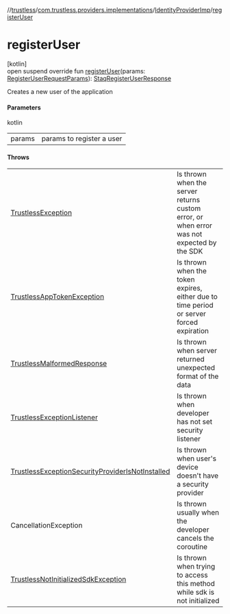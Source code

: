 //[trustless](../../../index.md)/[com.trustless.providers.implementations](../index.md)/[IdentityProviderImp](index.md)/[registerUser](register-user.md)

# registerUser

[kotlin]\
open suspend override fun [registerUser](register-user.md)(params: [RegisterUserRequestParams](../../com.trustless.requests.identity.registerUser/-register-user-request-params/index.md)): [StaqRegisterUserResponse](../../com.trustless.requests.identity/-staq-register-user-response/index.md)

Creates a new user of the application

#### Parameters

kotlin

| | |
|---|---|
| params | params to register a user |

#### Throws

| | |
|---|---|
| [TrustlessException](../../com.trustless.exceptions/-trustless-exception/index.md) | Is thrown when the server returns custom error, or when error was not expected by the SDK |
| [TrustlessAppTokenException](../../com.trustless.exceptions/-trustless-app-token-exception/index.md) | Is thrown when the token expires, either due to time period or server forced expiration |
| [TrustlessMalformedResponse](../../com.trustless.exceptions/-trustless-malformed-response/index.md) | Is thrown when server returned unexpected format of the data |
| [TrustlessExceptionListener](../../com.trustless.exceptions/-trustless-exception-listener/index.md) | Is thrown when developer has not set security listener |
| [TrustlessExceptionSecurityProviderIsNotInstalled](../../com.trustless.exceptions/-trustless-exception-security-provider-is-not-installed/index.md) | Is thrown when user's device doesn't have a security provider |
| CancellationException | Is thrown usually when the developer cancels the coroutine |
| [TrustlessNotInitializedSdkException](../../com.trustless.exceptions/-trustless-not-initialized-sdk-exception/index.md) | Is thrown when trying to access this method while sdk is not initialized |
